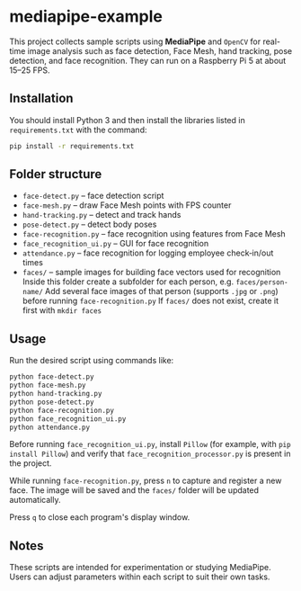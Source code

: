 # mediapipe-example

This project collects sample scripts using **MediaPipe** and `OpenCV` for real-time image analysis such as face detection, Face Mesh, hand tracking, pose detection, and face recognition. They can run on a Raspberry Pi 5 at about 15–25 FPS.

## Installation

You should install Python 3 and then install the libraries listed in `requirements.txt` with the command:

```bash
pip install -r requirements.txt
```

## Folder structure

- `face-detect.py` – face detection script
- `face-mesh.py` – draw Face Mesh points with FPS counter
- `hand-tracking.py` – detect and track hands
- `pose-detect.py` – detect body poses
- `face-recognition.py` – face recognition using features from Face Mesh
- `face_recognition_ui.py` – GUI for face recognition
- `attendance.py` – face recognition for logging employee check‑in/out times
- `faces/` – sample images for building face vectors used for recognition
  Inside this folder create a subfolder for each person, e.g. `faces/person-name/`
  Add several face images of that person (supports `.jpg` or `.png`) before running `face-recognition.py`
  If `faces/` does not exist, create it first with `mkdir faces`

## Usage

Run the desired script using commands like:

```bash
python face-detect.py
python face-mesh.py
python hand-tracking.py
python pose-detect.py
python face-recognition.py
python face_recognition_ui.py
python attendance.py
```


Before running `face_recognition_ui.py`, install `Pillow` (for example, with `pip install Pillow`) and verify that `face_recognition_processor.py` is present in the project.

While running `face-recognition.py`, press `n` to capture and register a new face. The image will be saved and the `faces/` folder will be updated automatically.


Press `q` to close each program's display window.

## Notes

These scripts are intended for experimentation or studying MediaPipe. Users can adjust parameters within each script to suit their own tasks.
